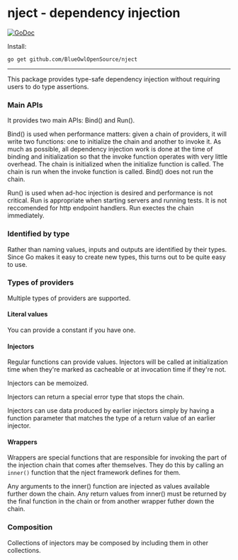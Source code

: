 # nject - dependency injection 

[![GoDoc](https://godoc.org/github.com/BlueOwlOpenSource/nject/nject?status.png)](http://godoc.org/github.com/BlueOwlOpenSource/nject/nject)

Install:

	go get github.com/BlueOwlOpenSource/nject

---

This package provides type-safe dependency injection without requiring
users to do type assertions.

### Main APIs

It provides two main APIs: Bind() and Run().

Bind() is used when performance matters: given a chain of providers,
it will write two functions: one to initialize the chain and another to
invoke it.  As much as possible, all dependency injection work is done
at the time of binding and initialization so that the invoke function
operates with very little overhead.  The chain is initialized when the
initialize function is called.  The chain is run when the invoke function
is called.  Bind() does not run the chain.

Run() is used when ad-hoc injection is desired and performance is not
critical.  Run is appropriate when starting servers and running tests.
It is not reccomended for http endpoint handlers.  Run exectes the
chain immediately.

### Identified by type

Rather than naming values, inputs and outputs are identified by their types.  
Since Go makes it easy to create new types, this turns out to be quite easy to use.

### Types of providers

Multiple types of providers are supported.

#### Literal values

You can provide a constant if you have one.

#### Injectors

Regular functions can provide values.  Injectors will be called at
initialization time when they're marked as cacheable or at invocation
time if they're not.

Injectors can be memoized.

Injectors can return a special error type that stops the chain.

Injectors can use data produced by earlier injectors simply by having
a function parameter that matches the type of a return value of an
earlier injector.

#### Wrappers

Wrappers are special functions that are responsible for invoking
the part of the injection chain that comes after themselves.  They
do this by calling an `inner()` function that the nject framework
defines for them.

Any arguments to the inner() function are injected as values available
further down the chain.  Any return values from inner() must be returned
by the final function in the chain or from another wrapper futher down
the chain.

### Composition

Collections of injectors may be composed by including them in
other collections.

